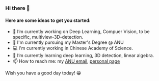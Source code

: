 ### Hi there 👋

#### Here are some ideas to get you started:

- 🔭 I’m currently working on Deep Learning, Compuer Vision, to be specific, multiview-3D-detection.
- 📖 I'm currently pursuing my Master's Degree @ ANU
- 💻 I'm currently working in Chinese Academy of Science.
- 🌱 I’m currently learning deep learning, 3D detection, linear algebra.
- 📫 How to reach me: my [ANU email](u7170273@anu.edu.au), [personal page](ZichengDuan.github.io)

Wish you have a good day today! 😁 

